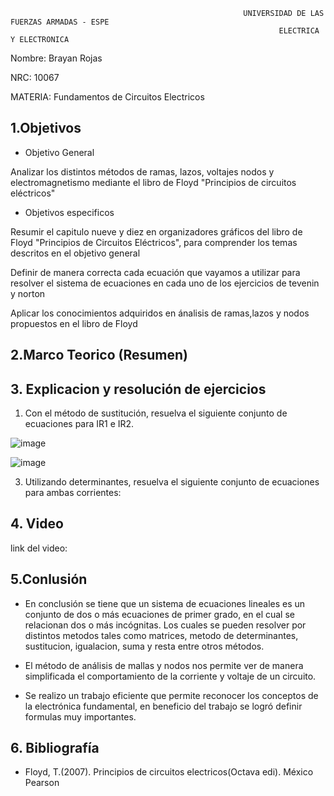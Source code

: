                                                        UNIVERSIDAD DE LAS FUERZAS ARMADAS - ESPE
                                                                ELECTRICA Y ELECTRONICA

Nombre: Brayan Rojas

NRC: 10067

MATERIA: Fundamentos de Circuitos Electricos 

## 1.Objetivos


* Objetivo General

Analizar los distintos métodos de ramas, lazos, voltajes nodos y electromagnetismo mediante el libro de Floyd "Principios de circuitos eléctricos" 


* Objetivos especificos

Resumir el capitulo nueve y diez en organizadores gráficos del libro de Floyd "Principios de Circuitos Eléctricos", para comprender los temas descritos en el objetivo general 

Definir de manera correcta cada ecuación que vayamos a utilizar para resolver el sistema de ecuaciones en cada uno de los ejercicios de tevenin y norton

Aplicar los conocimientos adquiridos en ánalisis de ramas,lazos y nodos propuestos en el libro de Floyd

## 2.Marco Teorico (Resumen)

## 3. Explicacion y resolución de ejercicios

1. Con el método de sustitución, resuelva el siguiente conjunto de ecuaciones para IR1 e IR2.

![image](https://user-images.githubusercontent.com/116810935/209013918-fb46566a-0c1f-4a2c-a5ae-e41f87c3752c.png)

![image](https://user-images.githubusercontent.com/116810935/209015258-529a2930-3f4c-4693-b714-68fa73cf7c8a.png)

3. Utilizando determinantes, resuelva el siguiente conjunto de ecuaciones para ambas corrientes:









 ## 4. Video
 
 link del video: 
 
 ## 5.Conlusión 
 
 * En conclusión se tiene que un sistema de ecuaciones lineales es un conjunto de dos o más ecuaciones de primer grado, en el cual se relacionan dos o más incógnitas. Los cuales se pueden resolver por distintos metodos tales como matrices, metodo de determinantes, sustitucion, igualacion, suma y resta entre otros métodos.

* El método de análisis de mallas y nodos nos permite ver de manera simplificada el comportamiento de la corriente y voltaje de un circuito.
  
* Se realizo un trabajo eficiente que permite reconocer los conceptos de la electrónica fundamental, en beneficio del trabajo se logró definir formulas muy importantes.


## 6. Bibliografía

* Floyd, T.(2007). Principios de circuitos electricos(Octava edi). México Pearson
